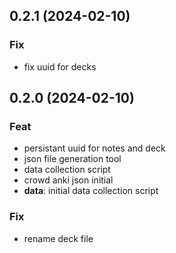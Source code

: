 ## 0.2.1 (2024-02-10)

### Fix

- fix uuid for decks

## 0.2.0 (2024-02-10)

### Feat

- persistant uuid for notes and deck
- json file generation tool
- data collection script
- crowd anki json initial
- **data**: initial data collection script

### Fix

- rename deck file
